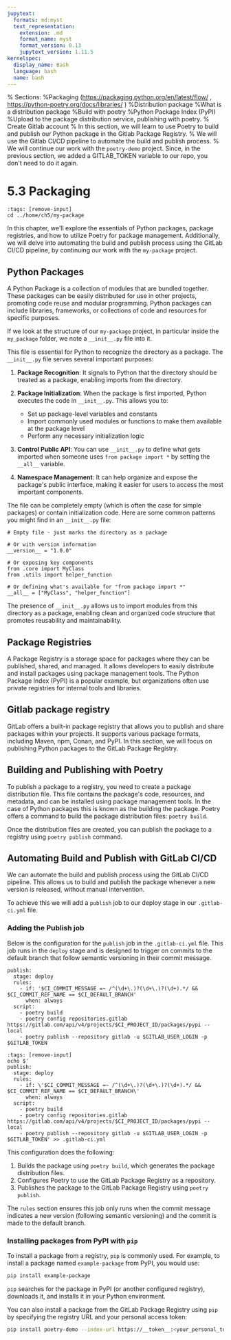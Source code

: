 ```yaml
---
jupytext:
  formats: md:myst
  text_representation:
    extension: .md
    format_name: myst
    format_version: 0.13
    jupytext_version: 1.11.5
kernelspec:
  display_name: Bash
  language: bash
  name: bash
---
```

% Sections:
%Packaging (https://packaging.python.org/en/latest/flow/ , https://python-poetry.org/docs/libraries/ )
%Distribution package
%What is a distribution package
%Build with poetry
%Python Package Index (PyPI)
%Upload to the package distribution service, publishing with poetry.
% Create Gitlab account
% In this section, we will learn to use Poetry to build and publish our Python package in the Gitlab Package Registry. 
% We will use the Gitlab CI/CD pipeline to automate the build and publish process.
% We will continue our work with the `poetry-demo` project. Since, in the previous section, we added a GITLAB_TOKEN variable to our repo, you don't need to do it again.

# 5.3 Packaging
```{code-cell} bash
:tags: [remove-input]
cd ../home/ch5/my-package
```
In this chapter, we'll explore the essentials of Python packages, package registries, and how to utilize Poetry for package management. Additionally, we will delve into automating the build and publish process using the GitLab CI/CD pipeline, by continuing our work with the `my-package` project.

## Python Packages

A Python Package is a collection of modules that are bundled together. These packages can be easily distributed for use in other projects, promoting code reuse and modular programming. Python packages can include libraries, frameworks, or collections of code and resources for specific purposes.

If we look at the structure of our `my-package` project, in particular inside the `my_package` folder, we note a `__init__.py` file into it.

This file is essential for Python to recognize the directory as a package. The `__init__.py` file serves several important purposes:

1. **Package Recognition**: It signals to Python that the directory should be treated as a package, enabling imports from the directory.

2. **Package Initialization**: When the package is first imported, Python executes the code in `__init__.py`. This allows you to:
   - Set up package-level variables and constants
   - Import commonly used modules or functions to make them available at the package level
   - Perform any necessary initialization logic

3. **Control Public API**: You can use `__init__.py` to define what gets imported when someone uses `from package import *` by setting the `__all__` variable.

4. **Namespace Management**: It can help organize and expose the package's public interface, making it easier for users to access the most important components.

The file can be completely empty (which is often the case for simple packages) or contain initialization code. Here are some common patterns you might find in an `__init__.py` file:

```{code-block} python
# Empty file - just marks the directory as a package

# Or with version information
__version__ = "1.0.0"

# Or exposing key components
from .core import MyClass
from .utils import helper_function

# Or defining what's available for "from package import *"
__all__ = ["MyClass", "helper_function"]
```

The presence of `__init__.py` allows us to import modules from this directory as a package, enabling clean and organized code structure that promotes reusability and maintainability.

## Package Registries

A Package Registry is a storage space for packages where they can be published, shared, and managed. It allows developers to easily distribute and install packages using package management tools. The Python Package Index (PyPI) is a popular example, but organizations often use private registries for internal tools and libraries.

## Gitlab package registry

GitLab offers a built-in package registry that allows you to publish and share packages within your projects. It supports various package formats, including Maven, npm, Conan, and PyPI. In this section, we will focus on publishing Python packages to the GitLab Package Registry.

## Building and Publishing with Poetry

To publish a package to a registry, you need to create a package distribution file. This file contains the package's code, resources, and metadata, and can be installed using package management tools. In the case of Python packages this is known as the building the package. Poetry offers a command to build the package distribution files: `poetry build`.

Once the distribution files are created, you can publish the package to a registry using `poetry publish` command.

## Automating Build and Publish with GitLab CI/CD

We can automate the build and publish process using the GitLab CI/CD pipeline. This allows us to build and publish the package whenever a new version is released, without manual intervention.

To achieve this we will add a `publish` job to our deploy stage in our `.gitlab-ci.yml` file.

### Adding the Publish job

Below is the configuration for the `publish` job in the `.gitlab-ci.yml` file. This job runs in the `deploy` stage and is designed to trigger on commits to the default branch that follow semantic versioning in their commit message.

```{code-block} yaml
publish:
  stage: deploy
  rules:
    - if: '$CI_COMMIT_MESSAGE =~ /^(\d+\.)?(\d+\.)?(\d+).*/ && $CI_COMMIT_REF_NAME == $CI_DEFAULT_BRANCH'
      when: always 
  script:
    - poetry build
    - poetry config repositories.gitlab https://gitlab.com/api/v4/projects/$CI_PROJECT_ID/packages/pypi --local
    - poetry publish --repository gitlab -u $GITLAB_USER_LOGIN -p $GITLAB_TOKEN
```

```{code-cell} bash
:tags: [remove-input]
echo $'
publish:
  stage: deploy
  rules:
    - if: \'$CI_COMMIT_MESSAGE =~ /^(\d+\.)?(\d+\.)?(\d+).*/ && $CI_COMMIT_REF_NAME == $CI_DEFAULT_BRANCH\'
      when: always 
  script:
    - poetry build
    - poetry config repositories.gitlab https://gitlab.com/api/v4/projects/$CI_PROJECT_ID/packages/pypi --local
    - poetry publish --repository gitlab -u $GITLAB_USER_LOGIN -p $GITLAB_TOKEN' >> .gitlab-ci.yml
```

This configuration does the following:

1. Builds the package using `poetry build`, which generates the package distribution files.
2. Configures Poetry to use the GitLab Package Registry as a repository.
3. Publishes the package to the GitLab Package Registry using `poetry publish`.

The `rules` section ensures this job only runs when the commit message indicates a new version (following semantic versioning) and the commit is made to the default branch.

### Installing packages from PyPI with `pip`

To install a package from a registry, `pip` is commonly used. For example, to install a package named `example-package` from PyPI, you would use:

```bash
pip install example-package
```

`pip` searches for the package in PyPI (or another configured registry), downloads it, and installs it in your Python environment.

You can also install a package from the GitLab Package Registry using `pip` by specifying the registry URL and your personal access token:

```bash
pip install poetry-demo --index-url https://__token__:<your_personal_token>@gitlab.com/api/v4/projects/<your_project_id>/packages/pypi/simple
```
